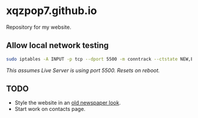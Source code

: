 # xqzpop7.github.io

Repository for my website.

## Allow local network testing

```bash
sudo iptables -A INPUT -p tcp --dport 5500 -m conntrack --ctstate NEW,ESTABLISHED -j ACCEPT && sudo iptables -A OUTPUT -p tcp --sport 5500 -m conntrack --ctstate ESTABLISHED -j ACCEPT
```

_This assumes Live Server is using port 5500. Resets on reboot._

## TODO

- Style the website in an [old newspaper look](https://www.schemecolor.com/old-newspaper.php).
- Start work on contacts page.
